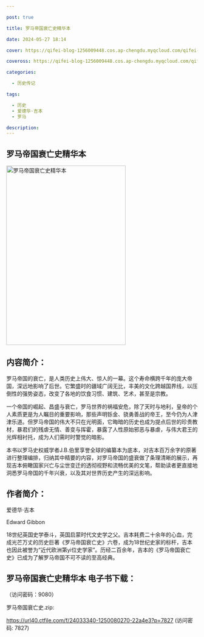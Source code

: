 ```yaml
---

post: true

title: 罗马帝国衰亡史精华本

date: 2024-05-27 18:14

cover: https://qifei-blog-1256009448.cos.ap-chengdu.myqcloud.com/qifei-blog/65f7a1b29f345e8d03b49ebe.jpg

coveross: https://qifei-blog-1256009448.cos.ap-chengdu.myqcloud.com/qifei-blog/65f7a1b29f345e8d03b49ebe.jpg

categories:

  - 历史传记

tags:

  - 历史
  - 爱德华·吉本
  - 罗马

description:
---
```


##  罗马帝国衰亡史精华本

<img alt=" 罗马帝国衰亡史精华本" class="aligncenter loaded" data-was-processed="true" decoding="async" fetchpriority="high" height="471" src="https://qifei-blog-1256009448.cos.ap-chengdu.myqcloud.com/qifei-blog/65f7a1b29f345e8d03b49ebe.jpg " style="cursor: zoom-in;" width="314"/>

## 内容简介：

罗马帝国的衰亡，是人类历史上伟大、惊人的一幕。这个寿命横跨千年的庞大帝国，深远地影响了后世。它繁盛时的疆域广阔无比，丰美的文化跨越国界线，以压倒性的强势姿态，改变了各地的饮食习惯、建筑、艺术，甚至是宗教。

一个帝国的崛起、昌盛与衰亡，罗马世界的祸福安危，除了天时与地利，皇帝的个人素质更是为人瞩目的重要影响，那些声明铄金、骁勇善战的帝王，至今仍为人津津乐道。但罗马帝国的伟大不只在光明面，它晦暗的历史也成为提点后世的珍贵教材，暴君们的残虐无情、善变与挥霍，暴露了人性原始邪恶与暴虐，与伟大君王的光辉相衬托，成为人们需时时警觉的暗影。

本书以罗马史权威学者J.B.伯里享誉全球的编纂本为底本，对吉本百万余字的原著进行整理编排，归纳其中精要的内容，对罗马帝国的盛衰做了条理清晰的展示，再现吉本俯瞰国家兴亡与尘世变迁的透彻视野和流畅优美的文笔，帮助读者更直接地洞悉罗马帝国的千年兴衰，以及其对世界历史产生的深远影响。

## 作者简介：

爱德华·吉本

Edward Gibbon

18世纪英国史学泰斗，英国启蒙时代文史学之父。吉本耗费二十余年的心血，完成光芒万丈的历史巨著《罗马帝国衰亡史》六卷，成为18世纪史家的标杆，吉本也因此被誉为“近代欧洲第yi位史学家”。历经二百余年，吉本的《罗马帝国衰亡史》已成为了解罗马帝国不可不读的至高经典。

## 罗马帝国衰亡史精华本 电子书下载：

 （访问密码：9080）

罗马帝国衰亡史.zip: 

https://url40.ctfile.com/f/24033340-1250080270-22a4e3?p=7827 (访问密码: 7827)
